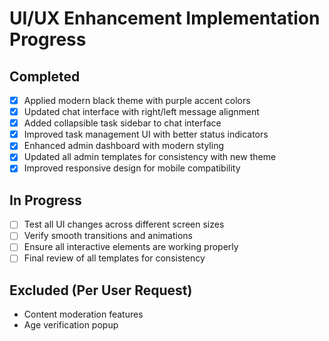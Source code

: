 # UI/UX Enhancement Implementation Progress

## Completed
- [x] Applied modern black theme with purple accent colors
- [x] Updated chat interface with right/left message alignment
- [x] Added collapsible task sidebar to chat interface
- [x] Improved task management UI with better status indicators
- [x] Enhanced admin dashboard with modern styling
- [x] Updated all admin templates for consistency with new theme
- [x] Improved responsive design for mobile compatibility

## In Progress
- [ ] Test all UI changes across different screen sizes
- [ ] Verify smooth transitions and animations
- [ ] Ensure all interactive elements are working properly
- [ ] Final review of all templates for consistency

## Excluded (Per User Request)
- Content moderation features
- Age verification popup
